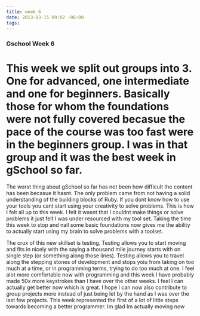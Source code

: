 ```yaml
---
title: week 6
date: 2013-03-15 09:02 -06:00
tags:
---
```


### Gschool Week 6

# This week we split out groups into 3. One for advanced, one intermediate and one for beginners. Basically those for whom the foundations were not fully covered becasue the pace of the course was too fast were in the beginners group. I was in that group and it was the best week in gSchool so far.

The worst thing about gSchool so far has not been how difficult the content has been becasue it hasnt. The only problem came from not having a solid understanding of the building blocks of Ruby. If you dont know how to use your tools you cant start using your creativity to solve problems. This is how I felt all up to this week. I felt it wasnt that I couldnt make things or solve problems it just felt I was under resourced with my tool set. Taking the time this week to stop and nail some basic foundations now gives me the ability to actually start using my brain to solve problems with a toolset.

The crux of this new skillset is testing. Testing allows you to start moving and fits in nicely with the saying a thousand mile journey starts with on single step (or something along those lines). Testing allows you to travel along the stepping stones of development and stops yoiu from taking on too much at a time, or in programming terms, trying to do too much at one. I feel alot more comfortable now with programming and this week I have probably made 50x more keystrokes than I have over the other weeks. I feel I can actually get better now which is great. I hope I can now also contribute to group projects more instead of just being let by the hand as I was over the last few projects. This week represented the first of a lot of little steps towards becoming a better programmer. Im glad Im actually moving now